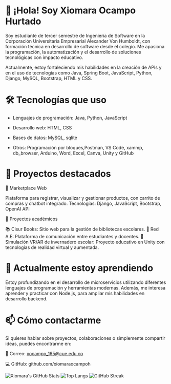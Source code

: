 # 👋 ¡Hola! Soy Xiomara Ocampo Hurtado

Soy estudiante de tercer semestre de Ingeniería de Software en la Corporación Universitaria Empresarial Alexander Von Humboldt, con formación técnica en desarrollo de software desde el colegio. Me apasiona la programación, la automatización y el desarrollo de soluciones tecnológicas con impacto educativo.

Actualmente, estoy fortaleciendo mis habilidades en la creación de APIs y en el uso de tecnologías como Java, Spring Boot, JavaScript, Python, Django, MySQL, Bootstrap, HTML y CSS.

# 🛠️ Tecnologías que uso

- Lenguajes de programación: Java, Python, JavaScript

- Desarrollo web: HTML, CSS

- Bases de datos: MySQL, sqlite

- Otros: Programación por bloques,Postman, VS Code, xammp, db_browser, Arduino, Word, Excel, Canva, Unity y  GitHub

# 🚀 Proyectos destacados

🎯 Marketplace Web

Plataforma para registrar, visualizar y gestionar productos, con carrito de compras y chatbot integrado.
Tecnologías: Django, JavaScript, Bootstrap, OpenAI API

🏫 Proyectos académicos

📚 Cisur Books: Sitio web para la gestión de bibliotecas escolares.
💬 Red A.E: Plataforma de comunicación entre estudiantes y docentes.
🌱 Simulación VR/AR de invernadero escolar: Proyecto educativo en Unity con tecnologías de realidad virtual y aumentada.

# **🧠 Actualmente estoy aprendiendo**
Estoy profundizando en el desarrollo de microservicios utilizando diferentes lenguajes de programación y herramientas modernas. Además, me interesa aprender y practicar con Node.js, para ampliar mis habilidades en desarrollo backend.

 # **📫 Cómo contactarme**
Si quieres hablar sobre proyectos, colaboraciones o simplemente compartir ideas, puedes encontrarme en:

📧 Correo: xocampo_165@cue.edu.co

💻 GitHub: github.com/xiomaraocampoh

![Xiomara's GitHub Stats](https://github-readme-stats.vercel.app/api?username=xiomaraocampoh&show_icons=true&theme=radical)
![Top Langs](https://github-readme-stats.vercel.app/api/top-langs/?username=xiomaraocampoh&layout=compact&theme=radical)
![GitHub Streak](https://streak-stats.demolab.com?user=xiomaraocampoh&theme=radical)



